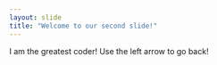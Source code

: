```yaml
---
layout: slide
title: "Welcome to our second slide!"
---
```

I am the greatest coder!
Use the left arrow to go back!
